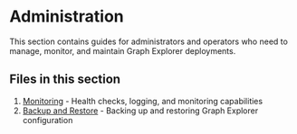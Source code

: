 # Administration

This section contains guides for administrators and operators who need to
manage, monitor, and maintain Graph Explorer deployments.

## Files in this section

1. [Monitoring](monitoring.md) - Health checks, logging, and monitoring
   capabilities
2. [Backup and Restore](backup-restore.md) - Backing up and restoring Graph
   Explorer configuration
